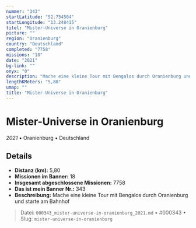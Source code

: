 ```yaml
---
nummer: "343"
startLatitude: "52.754504"
startLongitude: "13.248415"
titel: "Mister-Universe in Oranienburg"
picture: ""
region: "Oranienburg"
country: "Deutschland"
completed: "7758"
missions: "18"
date: "2021"
bg-link: ""
onyx: "0"
description: "Mache eine kleine Tour mit Bengalos durch Oranienburg und starte am Bahnhof"
lengthKMeters: "5,80"
umap: ""
title: "Mister-Universe in Oranienburg"
---
```

# Mister-Universe in Oranienburg

*2021* • Oranienburg • Deutschland



## Details
- **Distanz (km):** 5,80
- **Missionen im Banner:** 18
- **Insgesamt abgeschlossene Missionen:** 7758
- **Das ist mein Banner Nr.:** 343
- **Beschreibung:** Mache eine kleine Tour mit Bengalos durch Oranienburg und starte am Bahnhof



> Datei: `000343_mister-universe-in-oranienburg_2021.md` • #000343 • Slug: `mister-universe-in-oranienburg`
